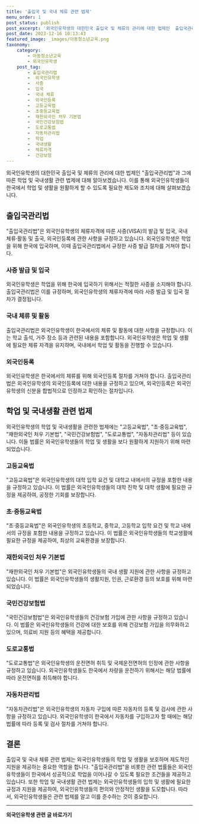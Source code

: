 ```yaml
---
title: '출입국 및 국내 체류 관련 법제'
menu_order: 1
post_status: publish
post_excerpt: '외국인유학생의 대한민국 출입국 및 체류의 관리에 대한 법제인  출입국관리법 과 그에 따른 학업 및 국내생활 관련 법제에 대해 알아보겠습니다. 이를 통해 외국인유학생들이 한국에서 학업 및 생활을 원활하게 할 수 있도록 필요한 제도와 조치에 대해 살펴보겠습니다.'
post_date: 2023-12-16 10:13:43
featured_image: _images/아동청소년교육.png
taxonomy:
    category:
        - 아동청소년교육
        - 외국인유학생
    post_tag:
        - 출입국관리법
        -  외국인유학생
        -  사증
        -  입국
        -  국내 체류
        -  외국인등록
        -  고등교육법
        -  초중등교육법
        -  재한외국인 처우 기본법
        -  국민건강보험법
        -  도로교통법
        -  자동차관리법
        -  학업
        -  국내생활
        -  체류자격
        -  건강보험
---
```



외국인유학생의 대한민국 출입국 및 체류의 관리에 대한 법제인 "출입국관리법"과 그에 따른 학업 및 국내생활 관련 법제에 대해 알아보겠습니다. 이를 통해 외국인유학생들이 한국에서 학업 및 생활을 원활하게 할 수 있도록 필요한 제도와 조치에 대해 살펴보겠습니다.

## 출입국관리법

"출입국관리법"은 외국인유학생의 체류자격에 따른 사증(VISA)의 발급 및 입국, 국내 체류·활동 및 출국, 외국인등록에 관한 사항을 규정하고 있습니다. 외국인유학생은 학업을 위해 한국에 입국하며, 이때 출입국관리법에서 규정한 사증 발급 절차를 거쳐야 합니다.

### 사증 발급 및 입국

외국인유학생은 학업을 위해 한국에 입국하기 위해서는 적절한 사증을 소지해야 합니다. 출입국관리법은 이를 규정하며, 외국인유학생의 체류자격에 따라 사증 발급 및 입국 절차가 결정됩니다.

### 국내 체류 및 활동

출입국관리법은 외국인유학생이 한국에서의 체류 및 활동에 대한 사항을 규정합니다. 이는 학교 출석, 거주 장소 등과 관련된 내용을 포함합니다. 외국인유학생은 학업 및 생활에 필요한 체류 자격을 유지하며, 국내에서 학업 및 활동을 진행할 수 있습니다.

### 외국인등록

외국인유학생은 한국에서의 체류를 위해 외국인등록 절차를 거쳐야 합니다. 출입국관리법은 외국인유학생의 외국인등록에 대한 내용을 규정하고 있으며, 외국인등록은 외국인유학생의 신분을 합법적으로 인정하고 확인하는 절차입니다.

## 학업 및 국내생활 관련 법제

외국인유학생의 학업 및 국내생활을 관련한 법제에는 "고등교육법", "초·중등교육법", "재한외국인 처우 기본법", "국민건강보험법", "도로교통법", "자동차관리법" 등이 있습니다. 이들 법률은 외국인유학생들의 학업 및 생활을 보다 원활하게 지원하기 위해 마련되었습니다.

### 고등교육법

"고등교육법"은 외국인유학생의 대학 입학 요건 및 대학교 내에서의 규정을 포함한 내용을 규정하고 있습니다. 이 법률은 외국인유학생들의 대학 진학 및 대학 생활에 필요한 규정을 제공하여, 공정한 기회를 보장합니다.

### 초·중등교육법

"초·중등교육법"은 외국인유학생의 초등학교, 중학교, 고등학교 입학 요건 및 학교 내에서의 규정을 포함한 내용을 규정하고 있습니다. 이 법률은 외국인유학생들의 학교생활에 필요한 규정을 제공하여, 최상의 교육환경을 보장합니다.

### 재한외국인 처우 기본법

"재한외국인 처우 기본법"은 외국인유학생들의 국내 생활 지원에 관한 사항을 규정하고 있습니다. 이 법률은 외국인유학생들의 생활지원, 인권, 근로환경 등의 보호를 위해 마련되었습니다.

### 국민건강보험법

"국민건강보험법"은 외국인유학생들의 건강보험 가입에 관한 사항을 규정하고 있습니다. 이 법률은 외국인유학생들의 건강에 대한 보호를 위해 건강보험 가입을 의무화하고 있으며, 의료비 지원 등의 혜택을 제공합니다.

### 도로교통법

"도로교통법"은 외국인유학생의 운전면허 취득 및 국제운전면허의 인정에 관한 사항을 규정하고 있습니다. 외국인유학생들도 한국에서 차량을 운전하기 위해서는 해당 법률에 따라 운전면허를 취득해야 합니다.

### 자동차관리법

"자동차관리법"은 외국인유학생의 자동차 구입에 따른 자동차의 등록 및 검사에 관한 사항을 규정하고 있습니다. 외국인유학생이 한국에서 자동차를 구입하고자 할 때에는 해당 법률에 따라 등록 및 검사 절차를 거쳐야 합니다.

## 결론

출입국 및 국내 체류 관련 법제는 외국인유학생들의 학업 및 생활을 보호하며 제도적인 지원을 제공하는 중요한 역할을 합니다. "출입국관리법"을 비롯한 관련 법률들은 외국인유학생들이 한국에서 성공적으로 학업을 이어나갈 수 있도록 필요한 조건들을 제공하고 있습니다. 또한 학업 및 국내생활 관련 법제는 외국인유학생들의 입학 및 생활에 필요한 규정과 지원을 제공하여, 외국인유학생들의 편의와 안정적인 생활을 도모합니다. 따라서, 외국인유학생들은 관련 법제를 알고 이를 준수하는 것이 중요합니다.
<!-- wp:separator -->
<hr class="wp-block-separator has-alpha-channel-opacity"/>
<!-- /wp:separator -->

<!-- wp:group {"backgroundColor":"base","layout":{"type":"constrained"}} -->
<div class="wp-block-group has-base-background-color has-background"><!-- wp:paragraph {"align":"center","fontSize":"medium"} -->
<p class="has-text-align-center has-large-font-size"><strong>외국인유학생 관련 글 바로가기</strong></p>
<!-- /wp:paragraph -->


<!-- wp:latest-posts
{"categories":[{"id":34427,"count":19,"description":"","link":"https://uknowlaw.com/category/%ec%99%b8%ea%b5%ad%ec%9d%b8%ec%9c%a0%ed%95%99%ec%83%9d/","name":"외국인유학생","slug":"외국인유학생","taxonomy":"category","parent":0,"meta":[],"_links":{"self":[{"href":"https://uknowlaw.com/wp-json/wp/v2/categories/34427"}],"collection":[{"href":"https://uknowlaw.com/wp-json/wp/v2/categories"}],"about":[{"href":"https://uknowlaw.com/wp-json/wp/v2/taxonomies/category"}],"wp:post_type":[{"href":"https://uknowlaw.com/wp-json/wp/v2/posts?categories=34427"}],"curies":[{"name":"wp","href":"https://api.w.org/{rel}","templated":true}]}}],"postsToShow":100,"excerptLength":28,"postLayout":"grid","columns":2,"featuredImageAlign":"left","featuredImageSizeSlug":"large","fontSize":"small"} /--></div>
<!-- /wp:group -->